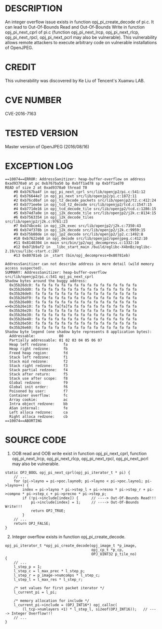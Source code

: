 DESCRIPTION
==============
An integer overflow issue exists in function opj_pi_create_decode of pi.c. It can lead to Out-Of-Bounds Read and Out-Of-Bounds Write in function opj_pi_next_cprl of pi.c (function opj_pi_next_lrcp, opj_pi_next_rlcp, opj_pi_next_rpcl, opj_pi_next_pcrl may also be vulnerable). This vulnerability allows remote attackers to execute arbitrary code on vulnerable installations of OpenJPEG.


CREDIT
==============
This vulnerability was discovered by Ke Liu of Tencent's Xuanwu LAB.


CVE NUMBER
==============
CVE-2016-7163


TESTED VERSION
==============
Master version of OpenJPEG (2016/08/16)


EXCEPTION LOG
==============
```
==10074==ERROR: AddressSanitizer: heap-buffer-overflow on address 0xad9370a0 at pc 0xb767ba50 bp 0xbff1ad78 sp 0xbff1ad70
READ of size 2 at 0xad9370a0 thread T0
    #0 0xb767ba4f in opj_pi_next_cprl src/lib/openjp2/pi.c:541:12
    #1 0xb76644e7 in opj_pi_next src/lib/openjp2/pi.c:1872:11
    #2 0xb76cd0af in opj_t2_decode_packets src/lib/openjp2/t2.c:412:24
    #3 0xb771ee6e in opj_tcd_t2_decode src/lib/openjp2/tcd.c:1547:15
    #4 0xb771de16 in opj_tcd_decode_tile src/lib/openjp2/tcd.c:1286:15
    #5 0xb74d7a0e in opj_j2k_decode_tile src/lib/openjp2/j2k.c:8134:15
    #6 0xb7563354 in opj_j2k_decode_tiles src/lib/openjp2/j2k.c:9761:23
    #7 0xb74bce4c in opj_j2k_exec src/lib/openjp2/j2k.c:7350:43
    #8 0xb74f378b in opj_j2k_decode src/lib/openjp2/j2k.c:9959:15
    #9 0xb75b80de in opj_jp2_decode src/lib/openjp2/jp2.c:1492:8
    #10 0xb7622eb8 in opj_decode src/lib/openjp2/openjpeg.c:412:10
    #11 0x8140304 in main src/bin/jp2/opj_decompress.c:1332:10
    #12 0xb71b9af2 in __libc_start_main /build/eglibc-X4bnBz/eglibc-2.19/csu/libc-start.c:287
    #13 0x80781eb in _start (bin/opj_decompress+0x80781eb)

AddressSanitizer can not describe address in more detail (wild memory access suspected).
SUMMARY: AddressSanitizer: heap-buffer-overflow src/lib/openjp2/pi.c:541 opj_pi_next_cprl
Shadow bytes around the buggy address:
  0x35b26dc0: fa fa fa fa fa fa fa fa fa fa fa fa fa fa fa fa
  0x35b26dd0: fa fa fa fa fa fa fa fa fa fa fa fa fa fa fa fa
  0x35b26de0: fa fa fa fa fa fa fa fa fa fa fa fa fa fa fa fa
  0x35b26df0: fa fa fa fa fa fa fa fa fa fa fa fa fa fa fa fa
  0x35b26e00: fa fa fa fa fa fa fa fa fa fa fa fa fa fa fa fa
=>0x35b26e10: fa fa fa fa[fa]fa fa fa fa fa fa fa fa fa fa fa
  0x35b26e20: fa fa fa fa fa fa fa fa fa fa fa fa fa fa fa fa
  0x35b26e30: fa fa fa fa fa fa fa fa fa fa fa fa fa fa fa fa
  0x35b26e40: fa fa fa fa fa fa fa fa fa fa fa fa fa fa fa fa
  0x35b26e50: fa fa fa fa fa fa fa fa fa fa fa fa fa fa fa fa
  0x35b26e60: fa fa fa fa fa fa fa fa fa fa fa fa fa fa fa fa
Shadow byte legend (one shadow byte represents 8 application bytes):
  Addressable:           00
  Partially addressable: 01 02 03 04 05 06 07 
  Heap left redzone:       fa
  Heap right redzone:      fb
  Freed heap region:       fd
  Stack left redzone:      f1
  Stack mid redzone:       f2
  Stack right redzone:     f3
  Stack partial redzone:   f4
  Stack after return:      f5
  Stack use after scope:   f8
  Global redzone:          f9
  Global init order:       f6
  Poisoned by user:        f7
  Container overflow:      fc
  Array cookie:            ac
  Intra object redzone:    bb
  ASan internal:           fe
  Left alloca redzone:     ca
  Right alloca redzone:    cb
==10074==ABORTING
```


SOURCE CODE
==============
1. OOB read and OOB write exist in function opj_pi_next_cprl, function opj_pi_next_lrcp, opj_pi_next_rlcp, opj_pi_next_rpcl, opj_pi_next_pcrl may also be vulnerable.
```
static OPJ_BOOL opj_pi_next_cprl(opj_pi_iterator_t * pi) {
    // ...
    for (pi->layno = pi->poc.layno0; pi->layno < pi->poc.layno1; pi->layno++) {
        index = pi->layno * pi->step_l + pi->resno * pi->step_r + pi->compno * pi->step_c + pi->precno * pi->step_p;
        if (!pi->include[index]) {      // ----> Out-Of-Bounds Read!!!
            pi->include[index] = 1;     // ----> Out-Of-Bounds Write!!!
            return OPJ_TRUE;
        }
    // ...
    return OPJ_FALSE;
}
```

2. Integer overflow exists in function opj_pi_create_decode.
```
opj_pi_iterator_t *opj_pi_create_decode(opj_image_t *p_image,
                                        opj_cp_t *p_cp,
                                        OPJ_UINT32 p_tile_no)
{
    // ...
    l_step_p = 1;
    l_step_c = l_max_prec * l_step_p;
    l_step_r = p_image->numcomps * l_step_c;
    l_step_l = l_max_res * l_step_r;

    /* set values for first packet iterator */
    l_current_pi = l_pi;

    /* memory allocation for include */
    l_current_pi->include = (OPJ_INT16*) opj_calloc(
        (l_tcp->numlayers +1) * l_step_l, sizeof(OPJ_INT16));   // ----> Integer Overflow!!!
    // ...
}
```